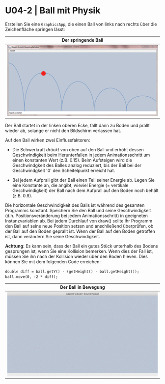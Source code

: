 # U04-2 | Ball mit Physik

Erstellen Sie eine `GraphicsApp`, die einen Ball von links nach rechts
über die Zeichenfläche springen lässt:

| Der springende Ball |
|:----:|
| ![Bouncing Ball](./docs/bouncingball.png) |

Der Ball startet in der linken oberen Ecke, fällt dann zu Boden und
prallt wieder ab, solange er nicht den Bildschirm verlassen hat.

Auf den Ball wirken zwei Einflussfaktoren:

-   Die Schwerkraft *drückt* von oben auf den Ball und erhöht dessen
    Geschwindigkeit beim Herunterfallen in jedem Animationsschritt um
    einen konstanten Wert (z.B. 0.15). Beim Aufsteigen wird die
    Geschwindgkeit des Balles analog reduziert, bis der Ball bei der
    Geschwindgkeit '0' den Scheitelpunkt erreicht hat.

-   Bei jedem Aufprall gibt der Ball einen Teil seiner Energie ab. Legen
    Sie eine Konstante an, die angibt, wieviel Energie (= vertikale
    Geschwindigkeit) der Ball nach dem Aufprall auf den Boden noch
    behält (z.B. 0.9).

Die horizontale Geschwindigkeit des Balls ist während des gesamten
Programms konstant. Speichern Sie den Ball und seine Geschwindigkeit
(d.h. Positionsveränderung bei jedem Animationsschritt) in geeigneten
Instanzvariablen ab. Bei jedem Durchlauf von draw() sollte Ihr Programm
den Ball auf seine neue Position setzen und anschließend überprüfen, ob
der Ball auf den Boden geprallt ist. Wenn der Ball auf den Boden
getroffen ist, dann verändern Sie seine Geschwindigkeit.

**Achtung:** Es kann sein, dass der Ball ein gutes Stück unterhalb des
Bodens gesprungen ist, wenn Sie eine Kollision bemerken. Wenn dies der
Fall ist, müssen Sie ihn nach der Kollision wieder über den Boden
hieven. Dies können Sie mit dem folgenden Code erreichen:

`double diff = ball.getY() - (getHeight() - ball.getHeight());`\
`ball.move(0, -2 * diff);`

| Der Ball in Bewegung |
|:-----:|
| ![Bouncing Ball in Motion](./docs/bouncingBall.gif) |
